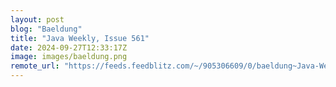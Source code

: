 ```yaml
---
layout: post
blog: "Baeldung"
title: "Java Weekly, Issue 561"
date: 2024-09-27T12:33:17Z
image: images/baeldung.png
remote_url: "https://feeds.feedblitz.com/~/905306609/0/baeldung~Java-Weekly-Issue"
---
```

